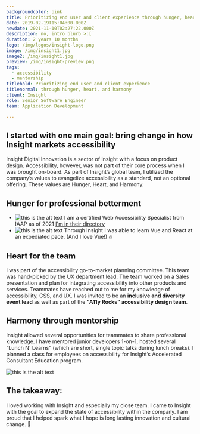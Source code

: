```yaml
---
backgroundcolor: pink
title: Prioritizing end user and client experience through hunger, heart, and harmony
date: 2019-02-19T15:04:00.000Z
newdate: 2021-11-10T02:27:22.000Z
description: no, intro blurb >:[
duration: 2 years 10 months
logo: /img/logos/insight-logo.png
image: /img/insight1.jpg
image2: /img/insight1.jpg
preview: /img/insight-preview.png
tags:
  - accessibility
  - mentorship
titlebold: Prioritizing end user and client experience  
titlenormal: through hunger, heart, and harmony
client: Insight 
role: Senior Software Engineer
team: Application Development

---
```


## I started with one main goal: bring change in how Insight markets accessibility
Insight Digital Innovation is a sector of Insight with a focus on product design. Accessibility, however, was not part of their core process when I was brought on-board. As part of Insight’s global team, I utilized the company’s values to evangelize accessibility as a standard, not an optional offering. These values are Hunger, Heart, and Harmony.

## Hunger for professional betterment
- ![this is the alt text](/img/accessibility.png "Title is optional")
 I am a certified Web Accessibility Specialist from IAAP as of 2021 [I'm in their directory](post/brewing-chemex/#comparing-the-results)
 - ![this is the alt text](/img/vue-react.png "Title is optional")
 Through Insight I was able to learn 
Vue and React at an expediated pace. 
(And I love Vue!) 🔥

## Heart for the team
I was part of the accessibility go-to-market planning committee. This team was hand-picked by the UX department lead. The team worked on a Sales presentation and plan for integrating accessibility into other products and services. Teammates have reached out to me for my knowledge of accessibility, CSS, and UX. I was invited to be an **inclusive and diversity event lead** as well as part of the **"A11y Rocks" accessibility design team**.

## Harmony through mentorship
Insight allowed several opportunities for teammates to share professional knowledge. I have mentored junior developers 1-on-1, hosted several “Lunch N' Learns” (which are short, single topic talks during lunch breaks). I planned a class for employees on accessibility for Insight’s Accelerated Consultant Education program.

![this is the alt text](/img/mentorship.jpg "Title is optional")

## The takeaway:  
I loved working with Insight and especially my close team. 
I came to Insight with the goal to expand the state of accessibility within the company. I am proud that I 
helped spark what I hope is long lasting innovation and cultural change. 🤟